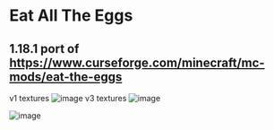 # Eat All The Eggs

## 1.18.1 port of https://www.curseforge.com/minecraft/mc-mods/eat-the-eggs
v1 textures
![image](https://user-images.githubusercontent.com/7688001/149425715-f6dbb564-542d-41b5-ac68-01a6d26553da.png)
v3 textures
![image](https://user-images.githubusercontent.com/7688001/149518995-754f529e-6deb-4554-81a8-fdb44e994adc.png)


![image](https://user-images.githubusercontent.com/7688001/149424738-5003920c-43ec-45fd-a2e9-91c4c04a6e5e.png)

